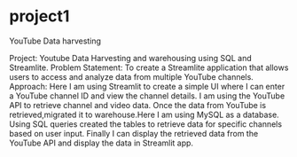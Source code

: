 # project1
YouTube Data harvesting

Project: Youtube Data Harvesting and warehousing using SQL and Streamlite.
Problem Statement: To create a Streamlite application that allows users to access and analyze data from multiple YouTube channels.
Approach: Here I am using Streamlit to create a simple UI where I can enter  a YouTube channel ID and view the channel details.
I am using the YouTube API to retrieve channel and video data.
Once the data from YouTube is retrieved,migrated it to warehouse.Here I am using MySQL as a database.
Using SQL queries created the tables to retrieve data for specific channels based on user input.
Finally I can display the retrieved data from the YouTube API and display the data in Streamlit app.

